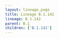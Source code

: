 ```yaml
---
layout: lineage_page
title: Lineage B.1.142
lineage: B.1.142
parent: B.1
children: ['B.1.142']
---
```

